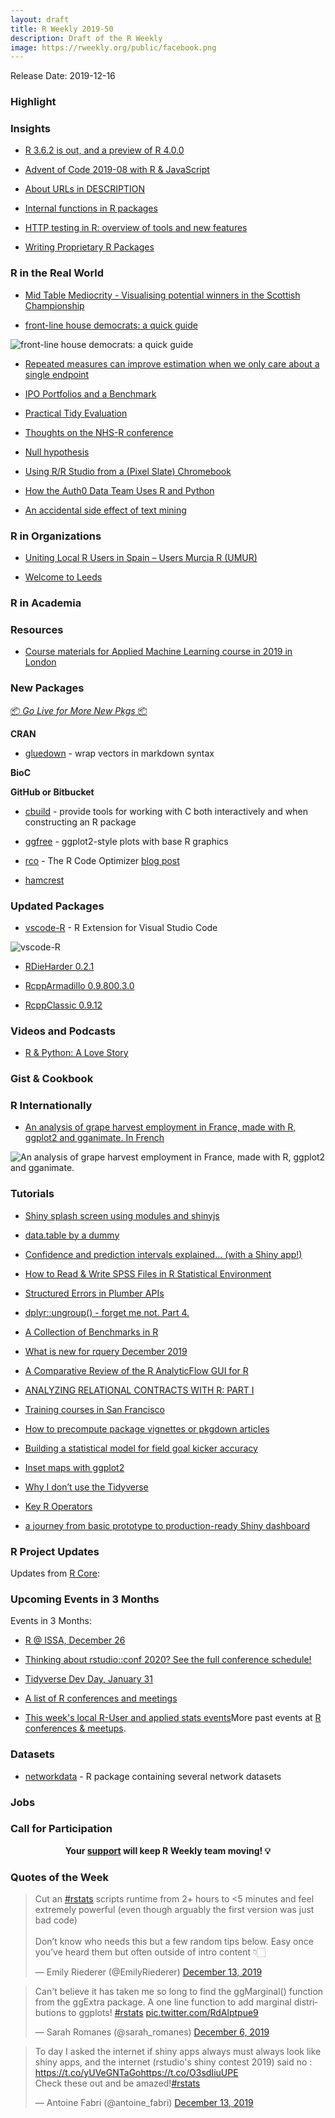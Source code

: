 ```yaml
---
layout: draft
title: R Weekly 2019-50
description: Draft of the R Weekly
image: https://rweekly.org/public/facebook.png
---
```


Release Date: 2019-12-16

###  Highlight



### Insights

+ [R 3.6.2 is out, and a preview of R 4.0.0](https://blog.revolutionanalytics.com/2019/12/preview-of-r-400.html)


+ [Advent of Code 2019-08 with R & JavaScript](https://colinfay.me/aoc-2019-08/)

+ [About URLs in DESCRIPTION](https://blog.r-hub.io/2019/12/10/urls/)

+ [Internal functions in R packages](https://blog.r-hub.io/2019/12/12/internal-functions/)

+ [HTTP testing in R: overview of tools and new features](https://ropensci.org/technotes/2019/12/11/http-testing/)

+ [Writing Proprietary R Packages](https://unconj.ca/blog/writing-proprietary-r-packages.html)

### R in the Real World

+ [Mid Table Mediocrity - Visualising potential winners in the Scottish Championship](https://johnmackintosh.com/2018-08-11-mid-table-mediocrity/)

+ [front-line house democrats: a quick guide](https://www.jtimm.net/2019/12/13/frontline-democrats/)


![front-line house democrats: a quick guide](https://d33wubrfki0l68.cloudfront.net/409152c8c9d21b4fe0d3ceb8c92ce4b1b25d8625/92a45/post/2019-12-09-frontline-democrats_files/figure-html/unnamed-chunk-3-1.png)

+ [Repeated measures can improve estimation when we only care about a single endpoint](https://www.rdatagen.net/post/using-repeated-measures-might-improve-effect-estimation-even-when-single-endpoint-is-the-focus/)

+ [IPO Portfolios and a Benchmark](https://rviews.rstudio.com/2019/12/11/ipo-portfolios-and-a-benchmark/)

+ [Practical Tidy Evaluation](https://jessecambon.github.io/2019/12/08/practical-tidy-evaluation.html)

+ [Thoughts on the NHS-R conference](https://johnmackintosh.com/2018-10-31-thoughts-on-the-nhs-r-conference/)

+ [Null hypothesis](https://osm.netlify.com/post/valuation-3/)

+ [Using R/R Studio from a (Pixel Slate) Chromebook](https://joshuamrosenberg.com/post/2019/12/10/using-r-r-studio-from-a-pixel-slate-chromebook/)

+ [How the Auth0 Data Team Uses R and Python](https://auth0.com/blog/how-the-auth0-data-team-uses-r-and-python/)

+ [An accidental side effect of text mining](https://dataatomic.com/r/text-mining-tutorial/)

<!-- + [MERRY CRISPMAS - a festive, data-driven short story](https://merry-crispmas.netlify.com/) -->

###  R in Organizations

+ [Uniting Local R Users in Spain – Users Murcia R (UMUR)](https://www.r-consortium.org/blog/2019/12/11/uniting-local-r-users-in-spain-users-murcia-r-umur)

+ [Welcome to Leeds](https://nhsrcommunity.com/blog/welcome-to-leeds/)



###  R in Academia



###  Resources

+ [Course materials for Applied Machine Learning course in 2019 in London](https://github.com/topepo/aml-london-2019)

###  New Packages

<p class="added-hostname"><a href="https://rweekly.org/live" target="_blank" class="externalLink">📦 <i>Go Live for More New Pkgs</i> 📦</a></p>

**CRAN**

+ [gluedown](https://kiernann.com/gluedown/) - wrap vectors in markdown syntax

**BioC**



**GitHub or Bitbucket**

+ [cbuild](https://davisvaughan.github.io/cbuild/) -  provide tools for working with C both interactively and when constructing an R package

+ [ggfree](https://github.com/ArtPoon/ggfree) - ggplot2-style plots with base R graphics


+ [rco](https://github.com/jcrodriguez1989/rco) - The R Code Optimizer [blog post](https://coder93.code.blog/2019/12/11/rco-make-your-r-code-run-faster-today/)

+ [hamcrest](https://github.com/bedatadriven/hamcrest)

### Updated Packages

+ [vscode-R](https://github.com/Ikuyadeu/vscode-R) - R Extension for Visual Studio Code

![vscode-R](https://github.com/Ikuyadeu/vscode-R/raw/master/images/feature.png)

+ [RDieHarder 0.2.1](http://dirk.eddelbuettel.com/blog/2019/12/07#rdieharder_0.2.1)

+ [RcppArmadillo 0.9.800.3.0](http://dirk.eddelbuettel.com/blog/2019/12/07#rcpparmadillo_0.9.800.3.0)

+ [RcppClassic 0.9.12](http://dirk.eddelbuettel.com/blog/2019/12/09#rcppclassic_0.9.12)

###  Videos and Podcasts

+ [R & Python: A Love Story](https://rstudio.com/solutions/r-and-python/)

### Gist & Cookbook



### R Internationally

+ [An analysis of grape harvest employment in France, made with R, ggplot2 and gganimate. In French](https://tvroylandt.netlify.com/post/vendanges/)

![An analysis of grape harvest employment in France, made with R, ggplot2 and gganimate.](https://tvroylandt.netlify.com/post/2019-12-10-vendanges_files/figure-html/saisonnalite_geo-1.gif)

###  Tutorials

+ [Shiny splash screen using modules and shinyjs](https://www.radmuzom.com/2019/12/11/shiny-splash-screen-using-modules-and-shinyjs/)

+ [data.table by a dummy](https://johnmackintosh.com/2019-06-30-datatable-by-a-dummy/)

+ [Confidence and prediction intervals explained... (with a Shiny app!)](https://adisarid.github.io/post/2019-12-13-confidence_prediction_intervals_explained/)

+ [How to Read & Write SPSS Files in R Statistical Environment](https://www.marsja.se/how-to-read-write-spss-files-in-the-r-statistical-environment/)

+ [Structured Errors in Plumber APIs](https://unconj.ca/blog/structured-errors-in-plumber-apis.html)

+ [dplyr::ungroup() - forget me not. Part 4.](https://coolbutuseless.github.io/2019/12/06/dplyrungroup-forget-me-not.-part-4./)

+ [A Collection of Benchmarks in R](https://www.statworx.com/de/blog/a-collection-of-benchmarks-in-r/)

+ [What is new for rquery December 2019](http://www.win-vector.com/blog/2019/12/what-is-new-for-rquery-december-2019/)

+ [A Comparative Review of the R AnalyticFlow GUI for R](http://r4stats.com/2019/12/09/r-analyticflow/)

+ [ANALYZING RELATIONAL CONTRACTS WITH R: PART I](https://skranz.github.io//r/2019/12/10/RelationalContractsBlog1.html)

+ [Training courses in San Francisco](https://www.jumpingrivers.com/blog/r-training-courses-san-francisco/)

+ [How to precompute package vignettes or pkgdown articles](https://ropensci.org/technotes/2019/12/08/precompute-vignettes/)

+ [Building a statistical model for field goal kicker accuracy](https://jacob-long.com/post/kickers-methods-notes/)

+ [Inset maps with ggplot2](https://geocompr.github.io/post/2019/ggplot2-inset-maps/)

+ [Why I don’t use the Tidyverse](https://blog.ephorie.de/why-i-dont-use-the-tidyverse)

+ [Key R Operators](https://www.jumpingrivers.com/blog/r-overview-operators/)

+ [a journey from basic prototype to production-ready Shiny dashboard](https://appsilon.com/journey-from-basic-prototype-to-production-ready-shiny-dashboard/)

<!--<div class="post-more-begin></div><div class="post-more-end"></div>-->

###  R Project Updates

Updates from [R Core](http://developer.r-project.org/blosxom.cgi/R-devel/NEWS):


###  Upcoming Events in 3 Months

Events in 3 Months:

+ [R @ ISSA, December 26](https://r-iisa2019.rbind.io/)

+ [Thinking about rstudio::conf 2020? See the full conference schedule!](https://blog.rstudio.com/2019/11/25/thinking-about-rstudio-conf-2020-see-the-full-conference-schedule/)

+ [Tidyverse Dev Day, January 31](https://www.tidyverse.org/blog/2019/11/tidyverse-dev-day-2020/)

+ [A list of R conferences and meetings](https://jumpingrivers.github.io/meetingsR/events.html)

+ [This week's local R-User and applied stats events](https://community.rstudio.com/c/irl)More past events at [R conferences & meetups](https://conf.rweekly.org).


### Datasets

+ [networkdata](https://github.com/schochastics/networkdata) - R package containing several network datasets


### Jobs




###  Call for Participation


<p class="hide-support added-hostname support-rweekly" style="text-align: center;font-weight: bold;">Your <a class="non-visited externalLink" href="https://www.patreon.com/rweekly" onclick="pas(this)">support</a> will keep R Weekly team moving! 💡</p>

###  Quotes of the Week

<blockquote class="twitter-tweet"><p lang="en" dir="ltr">Cut an <a href="https://twitter.com/hashtag/rstats?src=hash&amp;ref_src=twsrc%5Etfw">#rstats</a> scripts runtime from 2+ hours to &lt;5 minutes and feel extremely powerful (even though arguably the first version was just bad code)<br><br>Don’t know who needs this but a few random tips below. Easy once you’ve heard them but often outside of intro content 👇🏻</p>&mdash; Emily Riederer (@EmilyRiederer) <a href="https://twitter.com/EmilyRiederer/status/1205281656741015555?ref_src=twsrc%5Etfw">December 13, 2019</a></blockquote>

<blockquote class="twitter-tweet"><p lang="en" dir="ltr">Can&#39;t believe it has taken me so long to find the ggMarginal() function from the ggExtra package. A one line function to add marginal distributions to ggplots! <a href="https://twitter.com/hashtag/rstats?src=hash&amp;ref_src=twsrc%5Etfw">#rstats</a> <a href="https://t.co/RdAlptpue9">pic.twitter.com/RdAlptpue9</a></p>&mdash; Sarah Romanes (@sarah_romanes) <a href="https://twitter.com/sarah_romanes/status/1202800013048303616?ref_src=twsrc%5Etfw">December 6, 2019</a></blockquote>

<blockquote class="twitter-tweet"><p lang="en" dir="ltr">To day I asked the internet if shiny apps always must always look like shiny apps, and the internet (rstudio&#39;s shiny contest 2019) said no : <a href="https://t.co/yUVeGNTaGo">https://t.co/yUVeGNTaGo</a><a href="https://t.co/O3sdIiuUPE">https://t.co/O3sdIiuUPE</a><br>Check these out and be amazed!<a href="https://twitter.com/hashtag/rstats?src=hash&amp;ref_src=twsrc%5Etfw">#rstats</a></p>&mdash; Antoine Fabri (@antoine_fabri) <a href="https://twitter.com/antoine_fabri/status/1205510407693242368?ref_src=twsrc%5Etfw">December 13, 2019</a></blockquote>

<script async src="https://platform.twitter.com/widgets.js" charset="utf-8"></script>